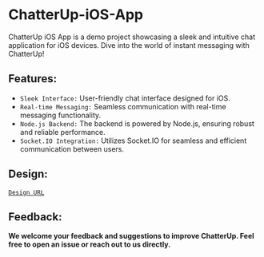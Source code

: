 # ChatterUp-iOS-App
ChatterUp iOS App is a demo project showcasing a sleek and intuitive chat application for iOS devices. Dive into the world of instant messaging with ChatterUp!

## Features:
- `Sleek Interface:` User-friendly chat interface designed for iOS.
- `Real-time Messaging:` Seamless communication with real-time messaging functionality.
- `Node.js Backend:` The backend is powered by Node.js, ensuring robust and reliable performance.
- `Socket.IO Integration:` Utilizes Socket.IO for seamless and efficient communication between users.


## Design:
[`Design URL`](https://www.figma.com/file/EGERSkV5mW0WkEUvDCoym3/ChatterUp?type=design&node-id=0%3A1&mode=design&t=oJFD2FQ9SkTublqw-1)


## Feedback:
**We welcome your feedback and suggestions to improve ChatterUp. Feel free to open an issue or reach out to us directly.**
